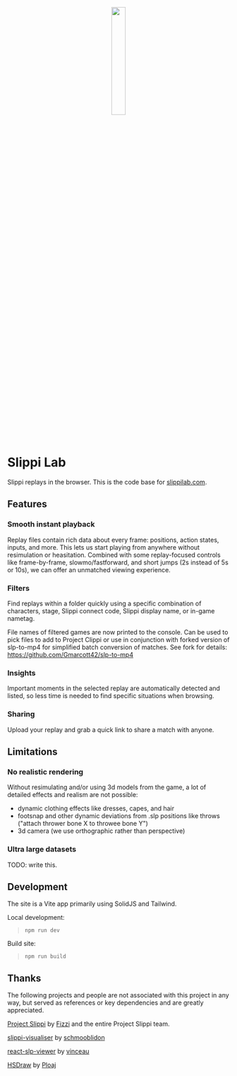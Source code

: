 <p align="center">
  <a href="https://slippilab.com" target="_blank" rel="noopener noreferrer">
    <img src="public/logo-square.png" width="25%"/>
  </a>
</p>

# Slippi Lab

Slippi replays in the browser. This is the code base for [slippilab.com](https://www.slippilab.com).

## Features

### Smooth instant playback

Replay files contain rich data about every frame: positions, action states, inputs, and more. This lets us start playing from anywhere without resimulation or heasitation. Combined with some replay-focused controls like frame-by-frame, slowmo/fastforward, and short jumps (2s instead of 5s or 10s), we can offer an unmatched viewing experience.

### Filters

Find replays within a folder quickly using a specific combination of characters, stage, Slippi connect code, Slippi display name, or in-game nametag.

File names of filtered games are now printed to the console. Can be used to pick files to add to Project Clippi or use in conjunction with forked version of slp-to-mp4 for simplified batch conversion of matches. See fork for details:
https://github.com/Gmarcott42/slp-to-mp4

### Insights

Important moments in the selected replay are automatically detected and listed, so less time is needed to find specific situations when browsing.

### Sharing

Upload your replay and grab a quick link to share a match with anyone.

## Limitations

### No realistic rendering

Without resimulating and/or using 3d models from the game, a lot of detailed effects and realism are not possible:

- dynamic clothing effects like dresses, capes, and hair
- footsnap and other dynamic deviations from .slp positions like throws ("attach thrower bone X to throwee bone Y")
- 3d camera (we use orthographic rather than perspective)

### Ultra large datasets

TODO: write this.

## Development

The site is a Vite app primarily using SolidJS and Tailwind.

Local development:

> `npm run dev`

Build site:

> `npm run build`

## Thanks

The following projects and people are not associated with this project in any way, but served as references or key dependencies and are greatly appreciated.

[Project Slippi](https://github.com/project-slippi) by [Fizzi](https://twitter.com/Fizzi36) and the entire Project Slippi team.

[slippi-visualiser](https://github.com/schmooblidon/slippi-visualiser) by [schmooblidon](https://twitter.com/schmooDev)

[react-slp-viewer](https://github.com/vinceau/react-slp-viewer) by [vinceau](https://twitter.com/_vinceau)

[HSDraw](https://github.com/Ploaj/HSDlib) by [Ploaj](https://github.com/Ploaj)

